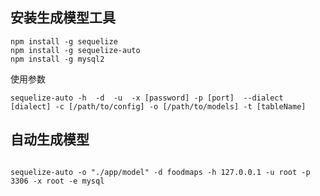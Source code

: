 ## 安装生成模型工具
```shell script
npm install -g sequelize
npm install -g sequelize-auto
npm install -g mysql2
```
使用参数
```shell script
sequelize-auto -h  -d  -u  -x [password] -p [port]  --dialect [dialect] -c [/path/to/config] -o [/path/to/models] -t [tableName]

```
## 自动生成模型
```shell script

sequelize-auto -o "./app/model" -d foodmaps -h 127.0.0.1 -u root -p 3306 -x root -e mysql
```
